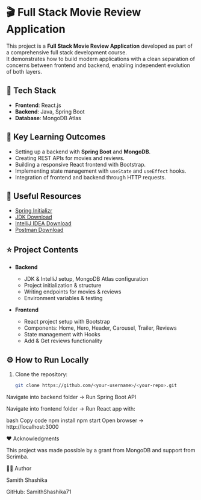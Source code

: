 # 🎬 Full Stack Movie Review Application

This project is a **Full Stack Movie Review Application** developed as part of a comprehensive full stack development course.  
It demonstrates how to build modern applications with a clean separation of concerns between frontend and backend, enabling independent evolution of both layers.

## 🚀 Tech Stack
- **Frontend**: React.js  
- **Backend**: Java, Spring Boot  
- **Database**: MongoDB Atlas  

## 🎯 Key Learning Outcomes
- Setting up a backend with **Spring Boot** and **MongoDB**.  
- Creating REST APIs for movies and reviews.  
- Building a responsive React frontend with Bootstrap.  
- Implementing state management with `useState` and `useEffect` hooks.  
- Integration of frontend and backend through HTTP requests.  

## 🔗 Useful Resources
- [Spring Initializr](https://start.spring.io/)  
- [JDK Download](https://www.oracle.com/java/technologies/javase-downloads.html)  
- [IntelliJ IDEA Download](https://www.jetbrains.com/idea/download/)  
- [Postman Download](https://www.postman.com/downloads/)   

## ⭐️ Project Contents
- **Backend**  
  - JDK & IntelliJ setup, MongoDB Atlas configuration  
  - Project initialization & structure  
  - Writing endpoints for movies & reviews  
  - Environment variables & testing  

- **Frontend**  
  - React project setup with Bootstrap  
  - Components: Home, Hero, Header, Carousel, Trailer, Reviews  
  - State management with Hooks  
  - Add & Get reviews functionality  



## ⚙️ How to Run Locally
1. Clone the repository:
   ```bash
   git clone https://github.com/<your-username>/<your-repo>.git
Navigate into backend folder → Run Spring Boot API

Navigate into frontend folder → Run React app with:

bash
Copy code
npm install
npm start
Open browser → http://localhost:3000


❤️ Acknowledgments

This project was made possible by a grant from MongoDB and support from Scrimba.


👨‍💻 Author

Samith Shashika

GitHub: SamithShashika71

